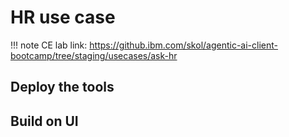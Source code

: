 # HR use case

!!! note
    CE lab link: <https://github.ibm.com/skol/agentic-ai-client-bootcamp/tree/staging/usecases/ask-hr>

## Deploy the tools

## Build on UI
